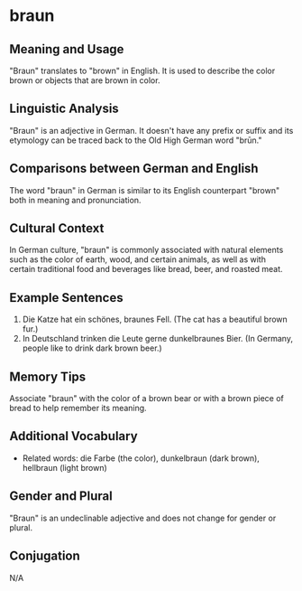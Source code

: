 # braun
## Meaning and Usage
"Braun" translates to "brown" in English. It is used to describe the color brown or objects that are brown in color.
## Linguistic Analysis
"Braun" is an adjective in German. It doesn't have any prefix or suffix and its etymology can be traced back to the Old High German word "brūn."
## Comparisons between German and English
The word "braun" in German is similar to its English counterpart "brown" both in meaning and pronunciation.
## Cultural Context
In German culture, "braun" is commonly associated with natural elements such as the color of earth, wood, and certain animals, as well as with certain traditional food and beverages like bread, beer, and roasted meat.
## Example Sentences
1. Die Katze hat ein schönes, braunes Fell. (The cat has a beautiful brown fur.)
2. In Deutschland trinken die Leute gerne dunkelbraunes Bier. (In Germany, people like to drink dark brown beer.)
## Memory Tips
Associate "braun" with the color of a brown bear or with a brown piece of bread to help remember its meaning.
## Additional Vocabulary
- Related words: die Farbe (the color), dunkelbraun (dark brown), hellbraun (light brown)
## Gender and Plural
"Braun" is an undeclinable adjective and does not change for gender or plural.
## Conjugation
N/A
